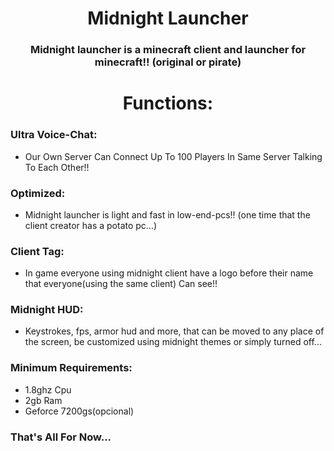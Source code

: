 <h1 align="center">Midnight Launcher</h1>

<h3 align="center">Midnight launcher is a minecraft client and launcher for minecraft!! (original or pirate)</h3>

<h1 align="center">Functions:</h1>

<h3>Ultra Voice-Chat:</h3>

- Our Own Server Can Connect Up To 100 Players In Same Server Talking To Each Other!!
  
<h3>Optimized:</h3>

- Midnight launcher is light and fast in low-end-pcs!! (one time that the client creator has a potato pc...)

<h3>Client Tag:</h3>

- In game everyone using midnight client have a logo before their name that everyone(using the same client) Can see!!

<h3>Midnight HUD:</h3>

- Keystrokes, fps, armor hud and more, that can be moved to any place of the screen, be customized using midnight themes or simply turned off...

<h3>Minimum Requirements:</h3>

- 1.8ghz Cpu
- 2gb Ram
- Geforce 7200gs(opcional)

<h3>That's All For Now...</h3>
